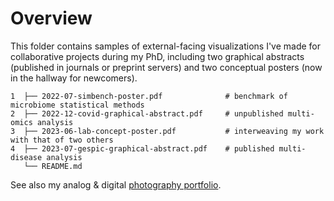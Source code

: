 # Overview

This folder contains samples of external-facing visualizations I've made for collaborative projects during my PhD, including two graphical abstracts (published in journals or preprint servers) and two conceptual posters (now in the hallway for newcomers).

```
1  ├── 2022-07-simbench-poster.pdf              # benchmark of microbiome statistical methods
2  ├── 2022-12-covid-graphical-abstract.pdf     # unpublished multi-omics analysis
3  ├── 2023-06-lab-concept-poster.pdf           # interweaving my work with that of two others
4  ├── 2023-07-gespic-graphical-abstract.pdf    # published multi-disease analysis
   └── README.md
```
See also my analog & digital [photography portfolio](https://cargocollective.com/messex).
